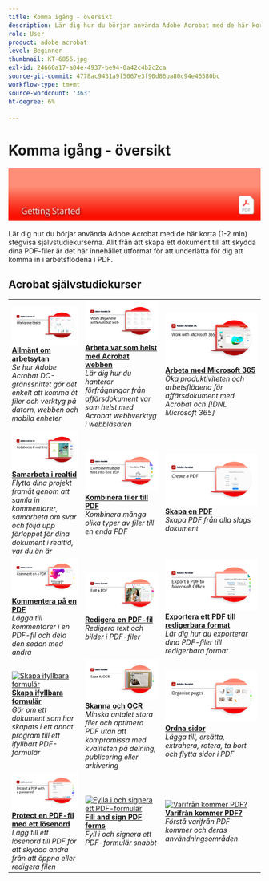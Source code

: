 ```yaml
---
title: Komma igång - översikt
description: Lär dig hur du börjar använda Adobe Acrobat med de här korta (1-2 min) stegvisa självstudiekurserna
role: User
product: adobe acrobat
level: Beginner
thumbnail: KT-6856.jpg
exl-id: 24660a17-a04e-4937-be94-0a42c4b2c2ca
source-git-commit: 4778ac9431a9f5067e3f90d86ba80c94e46580bc
workflow-type: tm+mt
source-wordcount: '363'
ht-degree: 6%

---
```


# Komma igång - översikt

![Acrobat Getting Started Image](../assets/Hero-GettingStarted.png)

Lär dig hur du börjar använda Adobe Acrobat med de här korta (1-2 min) stegvisa självstudiekurserna. Allt från att skapa ett dokument till att skydda dina PDF-filer är det här innehållet utformat för att underlätta för dig att komma in i arbetsflödena i PDF.

## Acrobat självstudiekurser

<table style="table-layout:fixed">
<tr>
  <td>
    <a href="get-to-know-the-acrobat-dc-interface.md">
      <img alt="Allmänt om arbetsytan" src="../assets/Workspace_1280.png" />
    </a>
    <div>
    <a href="get-to-know-the-acrobat-dc-interface.md"><strong>Allmänt om arbetsytan</strong></a>
    </div>
    <em>Se hur Adobe Acrobat DC-gränssnittet gör det enkelt att komma åt filer och verktyg på datorn, webben och mobila enheter</em>
    <br>
  </td>
  <td>
    <a href="acrobatweb.md">
      <img alt="Arbeta var som helst med Acrobat webben" src="../assets/Acrobatweb_1280.png" />
    </a>
    <div>
    <a href="acrobatweb.md"><strong>Arbeta var som helst med Acrobat webben</strong></a>
    </div>
    <em>Lär dig hur du hanterar förfrågningar från affärsdokument var som helst med Acrobat webbverktyg i webbläsaren</em>
    <br>
  </td>
  <td>
    <a href="../integrate/integrate-overview.md#microsoft">
      <img alt="Arbeta med Microsoft 365" src="../assets/WorkMicrosoft365_1280.png" />
    </a>
    <div>
     <a href="../integrate/integrate-overview.md#microsoft"><strong>Arbeta med Microsoft 365</strong></a>
    </div>
    <em>Öka produktiviteten och arbetsflödena för affärsdokument med Acrobat och [!DNL Microsoft 365]</em>
    <br>
  </td>
</tr>
<tr>
   <td>
    <a href="collaborate.md">
      <img alt="Samarbeta i realtid" src="../assets/Collaborate_1280.png" />
    </a>
    <div>
     <a href="collaborate.md"><strong>Samarbeta i realtid</strong></a>
    </div>
    <em>Flytta dina projekt framåt genom att samla in kommentarer, samarbeta om svar och följa upp förloppet för dina dokument i realtid, var du än är</em>
    <br>
  </td>
  <td>
    <a href="combine-to-pdf.md">
      <img alt="Combine Files till PDF" src="../assets/Combine.jpg" />
    </a>
    <div>
     <a href="combine-to-pdf.md"><strong>Kombinera filer till PDF</strong></a>
    </div>
    <em>Kombinera många olika typer av filer till en enda PDF</em>
    <br>
  </td>
  <td>
    <a href="create-pdf.md">
      <img alt="Skapa PDF-filer" src="../assets/Create.jpg" />
    </a>
    <div>
    <a href="create-pdf.md"><strong>Skapa en PDF</strong></a>
    </div>
    <em>Skapa PDF från alla slags dokument</em>
    <br>
  </td>
</tr>
<tr>
  <td>
    <a href="comment-on-pdf-files.md">
      <img alt="Kommentera PDF-filer i Acrobat DC" src="../assets/Comment.jpg" />
    </a>
    <div>
    <a href="comment-on-pdf-files.md"><strong>Kommentera på en PDF</strong></a>
    </div>
    <em>Lägga till kommentarer i en PDF-fil och dela den sedan med andra</em>
    <br>
  </td>
  <td>
    <a href="edit-pdf.md">
      <img alt="Redigera en PDF i Acrobat DC" src="../assets/Edit.jpg" />
    </a>
    <div>
    <a href="edit-pdf.md"><strong>Redigera en PDF-fil</strong></a>
    </div>
    <em>Redigera text och bilder i PDF-filer</em>
    <br>
  </td>
   <td>
    <a href="export-pdf.md">
      <img alt="Exportera ett PDF till redigerbara format" src="../assets/Export.jpg" />
    </a>
    <div>
    <a href="export-pdf.md"><strong>Exportera ett PDF till redigerbara format</strong></a>
    </div>
    <em>Lär dig hur du exporterar dina PDF-filer till redigerbara format</em>
    <br>
  </td>
</tr>
<tr>
  <td>
    <a href="create-fillable-forms.md">
      <img alt="Skapa ifyllbara formulär" src="../assets/Form.jpg" />
    </a>
    <div>
    <a href="create-fillable-forms.md"><strong>Skapa ifyllbara formulär</strong></a>
    </div>
    <em>Gör om ett dokument som har skapats i ett annat program till ett ifyllbart PDF-formulär</em>
    <br>
  </td>
  <td>
    <a href="scan-and-ocr.md">
      <img alt="Skanna och OCR" src="../assets/Scan.jpg" />
    </a>
    <div>
    <a href="scan-and-ocr.md"><strong>Skanna och OCR</strong></a>
    </div>
    <em>Minska antalet stora filer och optimera PDF utan att kompromissa med kvaliteten på delning, publicering eller arkivering</em>
    <br>
  </td>
  <td>
    <a href="organize.md">
      <img alt="Ordna sidor" src="../assets/Organize.jpg" />
    </a>
    <div>
    <a href="organize.md"><strong>Ordna sidor</strong></a>
    </div>
    <em>Lägga till, ersätta, extrahera, rotera, ta bort och flytta sidor i PDF</em>
    <br>
  </td>
</tr>
<tr>
  <td>
    <a href="password-protect.md">
      <img alt="Protect en PDF-fil med ett lösenord" src="../assets/Protect.jpg" />
    </a>
    <div>
    <a href="password-protect.md"><strong>Protect en PDF-fil med ett lösenord</strong></a>
    </div>
    <em>Lägg till ett lösenord till PDF för att skydda andra från att öppna eller redigera filen</em>
    <br>
  </td>
  <td>
    <a href="fill-and-sign.md">
      <img alt="Fylla i och signera ett PDF-formulär" src="../assets/FillSign.jpg" />
    </a>
    <div>
    <a href="fill-and-sign.md"><strong>Fill and sign PDF forms</strong></a>
    </div>
    <em>Fyll i och signera ett PDF-formulär snabbt</em>
    <br>
  </td>
  <td>
    <a href="where-do-pdfs-come-from.md">
      <img alt="Varifrån kommer PDF?" src="../assets/WherePDFs.jpg" />
    </a>
    <div>
    <a href="where-do-pdfs-come-from.md"><strong>Varifrån kommer PDF?</strong></a>
    </div>
    <em>Förstå varifrån PDF kommer och deras användningsområden</em>
    <br>
  </td>
</tr>
</table>
